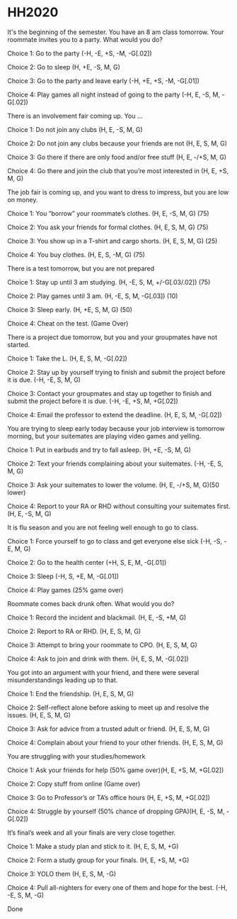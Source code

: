 # HH2020
It's the beginning of the semester. You have an 8 am class tomorrow. Your roommate invites you to a party. What would you do?

Choice 1: Go to the party (-H, -E, +S, -M, -G[.02])

Choice 2: Go to sleep (H, +E, -S, M, G)

Choice 3: Go to the party and leave early (-H, +E, +S, -M, -G[.01])

Choice 4: Play games all night instead of going to the party (-H, E, -S, M, -G[.02])


There is an involvement fair coming up. You ...

Choice 1: Do not join any clubs (H, E, -S, M, G)

Choice 2: Do not join any clubs because your friends are not (H, E, S, M, G)

Choice 3: Go there if there are only food and/or free stuff (H, E, -/+S, M, G)

Choice 4: Go there and join the club that you’re most interested in (H, E, +S, M, G)


The job fair is coming up, and you want to dress to impress, but you are low on money.

Choice 1: You “borrow” your roommate’s clothes. (H, E, -S, M, G) (75)

Choice 2: You ask your friends for formal clothes. (H, E, S, M, G) (75)

Choice 3: You show up in a T-shirt and cargo shorts. (H, E, S, M, G) (25)

Choice 4: You buy clothes. (H, E, S, -M, G) (75)


There is a test tomorrow, but you are not prepared

Choice 1: Stay up until 3 am studying. (H, -E, S, M, +/-G[.03/.02]) (75) 

Choice 2: Play games until 3 am. (H, -E, S, M, -G[.03]) (10)

Choice 3: Sleep early. (H, +E, S, M, G) (50)

Choice 4: Cheat on the test. (Game Over)


There is a project due tomorrow, but you and your groupmates have not started.

Choice 1: Take the L. (H, E, S, M, -G[.02])

Choice 2: Stay up by yourself trying to finish and submit the project before it is due. (-H, -E, S, M, G)

Choice 3: Contact your groupmates and stay up together to finish and submit the project before it is due. (-H, -E, +S, M, +G[.02])

Choice 4: Email the professor to extend the deadline. (H, E, S, M, -G[.02])


You are trying to sleep early today because your job interview is tomorrow morning, but your suitemates are playing video games and yelling.

Choice 1: Put in earbuds and try to fall asleep. (H, +E, -S, M, G)

Choice 2: Text your friends complaining about your suitemates. (-H, -E, S, M, G)

Choice 3: Ask your suitemates to lower the volume. (H, E, -/+S, M, G)(50 lower)

Choice 4: Report to your RA or RHD without consulting your suitemates first. (H, E, -S, M, G)


It is flu season and you are not feeling well enough to go to class.

Choice 1: Force yourself to go to class and get everyone else sick (-H, -S, -E, M, G)

Choice 2: Go to the health center (+H, S, E, M, -G[.01])

Choice 3: Sleep (-H, S, +E, M, -G[.01])

Choice 4: Play games (25% game over)


Roommate comes back drunk often. What would you do?

Choice 1: Record the incident and blackmail. (H, E, -S, +M, G)

Choice 2: Report to RA or RHD. (H, E, S, M, G)

Choice 3: Attempt to bring your roommate to CPO. (H, E, S, M, G)

Choice 4: Ask to join and drink with them. (H, E, S, M, -G[.02])


You got into an argument with your friend, and there were several misunderstandings leading up to that.

Choice 1: End the friendship. (H, E, S, M, G)

Choice 2: Self-reflect alone before asking to meet up and resolve the issues. (H, E, S, M, G)

Choice 3: Ask for advice from a trusted adult or friend. (H, E, S, M, G)

Choice 4: Complain about your friend to your other friends. (H, E, S, M, G)


You are struggling with your studies/homework

Choice 1: Ask your friends for help (50% game over)(H, E, +S, M, +G[.02])

Choice 2: Copy stuff from online  (Game over)

Choice 3: Go to Professor’s or TA’s office hours (H, E, +S, M, +G[.02])

Choice 4: Struggle by yourself (50% chance of dropping GPA)(H, E, -S, M, -G[.02])


It’s final’s week and all your finals are very close together. 

Choice 1: Make a study plan and stick to it. (H, E, S, M, +G)

Choice 2: Form a study group for your finals. (H, E, +S, M, +G)

Choice 3: YOLO them (H, E, S, M, -G)

Choice 4: Pull all-nighters for every one of them and hope for the best. (-H, -E, S, M, -G)


Done
